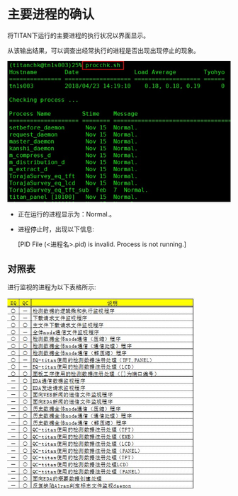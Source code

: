 # 主要进程的确认

将TITAN下运行的主要进程的执行状况以界面显示。

从该输出结果，可以调查出经常执行的进程是否出现出现停止的现象。

![](static/1.jpg)

- 正在运行的进程显示为：Normal.。
- 进程停止时，出现以下信息:

	[PID File (<进程名>.pid) is invalid. Process is not running.]

## 对照表

进行监视的进程为以下表格所示:

![](static/2.jpg)

